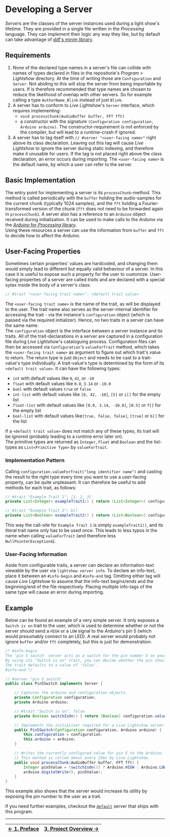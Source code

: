 # Developing a Server

*Server*s are the classes of the server instances used during a light show's lifetime. They are provided in a single file written in the _Processing_ language. They can implement their logic any way they like, but by default can take advantage of [ddf's minim library](https://github.com/ddf/Minim).

## Requirements

1. None of the declared type names in a server's file can collide with names of types declared in files in the repositorie's _Program > Lightshow_ directory. At the time of writing those are `Configuration` and `Server`. Not abiding to this will stop the server from being importable by users. If is therefore recommended that type names are chosen to reduce the likelihood of overlap with other servers. So for example calling a type `AuthorName_Blink` instead of just `Blink`.
2. A server has to conform to _Live Lightshow_'s `Server` interface, which requires implementing:
	* `void processChunk(AudioBuffer buffer, FFT fft)`
	* a constructor with the signature `(Configuration configuration, Arduino arduino)`. The constructor-requirement is not enforced by the compiler, but will lead to a runtime-crash if ignored.
3. A server has to tag itself with `// #server "<user-facing name>"` right above its class declaration. Leaving out this tag will cause _Live Lightshow_ to ignore the server during static indexing, and therefore make it unusable for users. If the tag is not placed right above the class declaration, an error occurs during importing. The `<user-facing name>` is the default name, by which a user can refer to the server.

## Basic Implementation

The entry point for implementing a server is its `processChunk`-method. This method is called periodically with the `buffer` holding the audio-samples for the current chunk (typically 1024 samples), and the `fft` holding a Fourier-transformed version of the chunk (`fft` does not need to be forwarded again in `processChunk`). A server also has a reference to an `Arduino` object received during initialization. It can be used to make calls to the _Arduino_ via the [_Arduino_ for _Processing_ library](https://playground.arduino.cc/Interfacing/Processing/).  
Using these resources a server can use the information from `buffer` and `fft` to decide how to affect the _Arduino_.

## User-Facing Properties

Sometimes certain properties' values are hardcoded, and changing them would simply lead to different but equally valid behaviour of a server. In this case it is useful to expose such a property for the user to customize. User-facing properties of a server are called _traits_ and are declared with a special sytax inside the body of a server's class:

```java
// #trait "<user-facing trait name>": <default trait value>
```

The `<user-facing trait name>` is the name of the trait, as will be displayed to the user. The trait name also serves as the server-internal identifier for accessing the trait - via the instance's `configuration` object (which is passed via the required initializer). Hence, no two traits in a server can have the same name.  
The `configuration` object is the interface between a server instance and its traits. All of the trait-declarations in a server are captured in a configuration file during _Live Lightshow_'s cataloguing process. Configuration files can then be accessed via `Configuration`'s `valueForTrait` method, which takes the `<user-facing trait name>` as argument to figure out which trait's value to return. The return type is just `Object` and needs to be cast to a trait-value's type individually. A trait-value's type is determined by the form of its `<default trait value>`. It can have the following types:

* `int` with default values like `0`, `42`, or `-10`
* `float` with default values like `0.0`, `3.14` or `-10.0`
* `bool`	with default values `true` or `false`
* `int-list` with default values like `[0, 42, -10]`, `[5]` or `i[]` for the empty list
*  `float-list` with default values like `[0.0, 3.14, -10.0]`, `[0.5]` or `f[]` for the empty list
* `bool-list` with default values like`[true, false, false]`, `[true]` or `b[]` for the list

If a `<default trait value>` does not match any of these types, its trait will be ignored (probably leading to a runtime error later on).  
The primitive types are returned as `Integer`, `Float` and `Boolean` and the list-types as `List<Primitive Type>` by `valueForTrait`.

### Implementation Pattern

Calling `configuration.valueForTrait("long identifier name")` and casting the result to the right type every time you want to use a user-facing property, can be quite unpleasant. It can therefore be useful to add methods for each trait, as follows:

```java
// #trait "Example Trait 1": [1, 2, 3]
private List<Integer> exampleTrait1() { return (List<Integer>) configuration.valueForTrait("Example Trait 1"); }

// #trait "Example Trait 2": b[]
private List<Boolean> exampleTrait2() { return (List<Boolean>) configuration.valueForTrait("Example Trait 2"); }
```

This way the call-site for `Example Trait 1` is simply `exampleTrait1()`, and its literal trait name only has to be used once. This leads to less typos in the name when calling `valueForTrait` (and therefore less `NullPointerException`s).

### User-Facing Information

Aside from configurable traits, a server can declare an information-text viewable by the user via `lightshow server info`. To declare an info-text, place it between an `#info-begin` and `#info-end` tag. Omitting either tag will cause _Live Lightshow_ to assume that the info-text begins/ends and the beginning/end of the file respectively. Placing multiple info-tags of the same type will cause an error during importing. 

## Example

Below can be found an example of a very simple server. It only exposes a `Switch is on` trait to the user, which is used to determine whether or not the server should send a `HIGH` or a `LOW` signal to the _Arduino_'s pin 5 (which would presumably connect to an LED). A real server would probably not ignore `buffer` and/or `fft` completely, but this is just for demonstration:

```java
/* #info-begin
The 'pin 5 switch' server acts as a switch for the pin number 5 on your Arduino.
By using its "Switch is on" trait, you can decide whether the pin should be sent a HIGH or a LOW signal.
The trait defaults to a value of 'false'.
#info-end */

// #server "pin 5 switch"
public class Pin5Switch implements Server {

	// Captures the arduino and configuration objects.
	private Configuration configuration;
	private Arduino arduino;

	// #trait "Switch is on": false
	private Boolean switchIsOn() { return (Boolean) configuration.valueForTrait("Switch is on"); }

	// Implements the initializer required for a Live Lightshow server.
	public Pin5Switch(Configuration configuration, Arduino arduino) {
		this.configuration = configuration;
		this.arduino = arduino;
	}

	// Writes the currently configured value for pin 5 to the Arduino.
	// This method is called about every 25ms by Live Lightshow.
	public void processChunk(AudioBuffer buffer, FFT fft) {
		Integer pin5Value = (switchIsOn()) ? Arduino.HIGH : Arduino.LOW;
		arduino.digitalWrite(5, pin5Value);
	}
}
```

This example also shows that the server would increase its utility by exposing the pin number to the user as a trait.

If you need further examples, checkout the [`default`](../../Program/Servers/LiveLightshow_Default.pde) server that ships with this program.

---

| [← 1. Preface](1.%20Preface.md) | [3. Project Overview →](3.%20Project%20Overview.md) |
| - | - |
